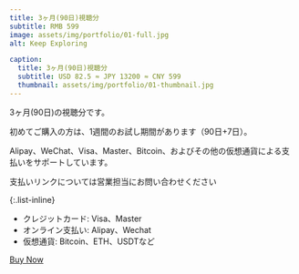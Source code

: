 ```yaml
---
title: 3ヶ月(90日)視聴分
subtitle: RMB 599
image: assets/img/portfolio/01-full.jpg
alt: Keep Exploring

caption:
  title: 3ヶ月(90日)視聴分
  subtitle: USD 82.5 ≈ JPY 13200 ≈ CNY 599
  thumbnail: assets/img/portfolio/01-thumbnail.jpg
---
```

3ヶ月(90日)の視聴分です。

初めてご購入の方は、1週間のお試し期間があります（90日+7日）。

Alipay、WeChat、Visa、Master、Bitcoin、およびその他の仮想通貨による支払いをサポートしています。

支払いリンクについては営業担当にお問い合わせください

{:.list-inline}
- クレジットカード: Visa、Master
- オンライン支払い: Alipay、Wechat
- 仮想通貨: Bitcoin、ETH、USDTなど

<a href="https://trolley.link/p/76KWM6X" data-trolley="true" data-tpk="76KWM6X">
    Buy Now
</a>